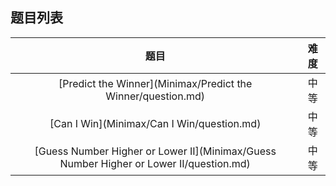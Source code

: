 ## 题目列表  
| 题目 | 难度 |  
|:---:|:---:|  
| [Predict the Winner](Minimax/Predict the Winner/question.md) | 中等 |   
| [Can I Win](Minimax/Can I Win/question.md) | 中等 |   
| [Guess Number Higher or Lower II](Minimax/Guess Number Higher or Lower II/question.md) | 中等 |   
